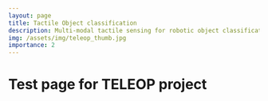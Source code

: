 ```yaml
---
layout: page
title: Tactile Object classification
description: Multi-modal tactile sensing for robotic object classification
img: /assets/img/teleop_thumb.jpg
importance: 2
---
```


Test page for TELEOP project
============================
